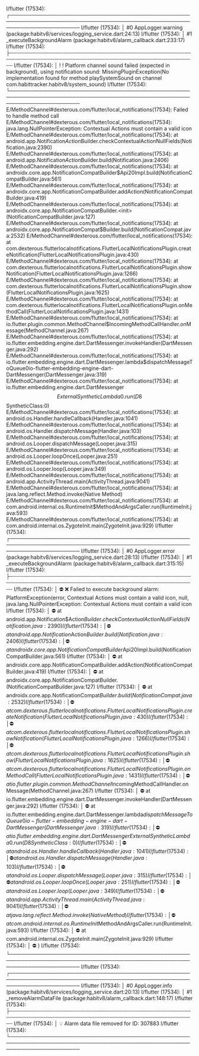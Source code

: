 I/flutter (17534): ┌───────────────────────────────────────────────────────────────────────────────────────────────────────────────────────
I/flutter (17534): │ #0   AppLogger.warning (package:habitv8/services/logging_service.dart:24:13)
I/flutter (17534): │ #1   _executeBackgroundAlarm (package:habitv8/alarm_callback.dart:233:17)
I/flutter (17534): ├┄┄┄┄┄┄┄┄┄┄┄┄┄┄┄┄┄┄┄┄┄┄┄┄┄┄┄┄┄┄┄┄┄┄┄┄┄┄┄┄┄┄┄┄┄┄┄┄┄┄┄┄┄┄┄┄┄┄┄┄┄┄┄┄┄┄┄┄┄┄┄┄┄┄┄┄┄┄┄┄┄┄┄┄┄┄┄┄┄┄┄┄┄┄┄┄┄┄┄┄┄┄┄┄┄┄┄┄┄┄┄┄┄┄┄┄┄┄┄
I/flutter (17534): │ ! ! Platform channel sound failed (expected in background), using notification sound: MissingPluginException(No implementation found for method playSystemSound on channel com.habittracker.habitv8/system_sound)
I/flutter (17534): └───────────────────────────────────────────────────────────────────────────────────────────────────────────────────────
E/MethodChannel#dexterous.com/flutter/local_notifications(17534): Failed to handle method call
E/MethodChannel#dexterous.com/flutter/local_notifications(17534): java.lang.NullPointerException: Contextual Actions must contain a valid icon
E/MethodChannel#dexterous.com/flutter/local_notifications(17534):       at android.app.Notification$Action$Builder.checkContextualActionNullFields(Notification.java:2390)
E/MethodChannel#dexterous.com/flutter/local_notifications(17534):       at android.app.Notification$Action$Builder.build(Notification.java:2406)
E/MethodChannel#dexterous.com/flutter/local_notifications(17534):       at androidx.core.app.NotificationCompatBuilder$Api20Impl.build(NotificationCompatBuilder.java:561)
E/MethodChannel#dexterous.com/flutter/local_notifications(17534):       at androidx.core.app.NotificationCompatBuilder.addAction(NotificationCompatBuilder.java:419)
E/MethodChannel#dexterous.com/flutter/local_notifications(17534):       at androidx.core.app.NotificationCompatBuilder.<init>(NotificationCompatBuilder.java:127)
E/MethodChannel#dexterous.com/flutter/local_notifications(17534):       at androidx.core.app.NotificationCompat$Builder.build(NotificationCompat.java:2532)
E/MethodChannel#dexterous.com/flutter/local_notifications(17534):       at com.dexterous.flutterlocalnotifications.FlutterLocalNotificationsPlugin.createNotification(FlutterLocalNotificationsPlugin.java:430)
E/MethodChannel#dexterous.com/flutter/local_notifications(17534):       at com.dexterous.flutterlocalnotifications.FlutterLocalNotificationsPlugin.showNotification(FlutterLocalNotificationsPlugin.java:1266)
E/MethodChannel#dexterous.com/flutter/local_notifications(17534):       at com.dexterous.flutterlocalnotifications.FlutterLocalNotificationsPlugin.show(FlutterLocalNotificationsPlugin.java:1625)
E/MethodChannel#dexterous.com/flutter/local_notifications(17534):       at com.dexterous.flutterlocalnotifications.FlutterLocalNotificationsPlugin.onMethodCall(FlutterLocalNotificationsPlugin.java:1431)
E/MethodChannel#dexterous.com/flutter/local_notifications(17534):       at io.flutter.plugin.common.MethodChannel$IncomingMethodCallHandler.onMessage(MethodChannel.java:267)
E/MethodChannel#dexterous.com/flutter/local_notifications(17534):       at io.flutter.embedding.engine.dart.DartMessenger.invokeHandler(DartMessenger.java:292)
E/MethodChannel#dexterous.com/flutter/local_notifications(17534):       at io.flutter.embedding.engine.dart.DartMessenger.lambda$dispatchMessageToQueue$0$io-flutter-embedding-engine-dart-DartMessenger(DartMessenger.java:319)
E/MethodChannel#dexterous.com/flutter/local_notifications(17534):       at io.flutter.embedding.engine.dart.DartMessenger$$ExternalSyntheticLambda0.run(D8$$SyntheticClass:0)
E/MethodChannel#dexterous.com/flutter/local_notifications(17534):       at android.os.Handler.handleCallback(Handler.java:1041)
E/MethodChannel#dexterous.com/flutter/local_notifications(17534):       at android.os.Handler.dispatchMessage(Handler.java:103)
E/MethodChannel#dexterous.com/flutter/local_notifications(17534):       at android.os.Looper.dispatchMessage(Looper.java:315)
E/MethodChannel#dexterous.com/flutter/local_notifications(17534):       at android.os.Looper.loopOnce(Looper.java:251)
E/MethodChannel#dexterous.com/flutter/local_notifications(17534):       at android.os.Looper.loop(Looper.java:349)
E/MethodChannel#dexterous.com/flutter/local_notifications(17534):       at android.app.ActivityThread.main(ActivityThread.java:9041)
E/MethodChannel#dexterous.com/flutter/local_notifications(17534):       at java.lang.reflect.Method.invoke(Native Method)
E/MethodChannel#dexterous.com/flutter/local_notifications(17534):       at com.android.internal.os.RuntimeInit$MethodAndArgsCaller.run(RuntimeInit.java:593)
E/MethodChannel#dexterous.com/flutter/local_notifications(17534):       at com.android.internal.os.ZygoteInit.main(ZygoteInit.java:929)
I/flutter (17534): ┌───────────────────────────────────────────────────────────────────────────────────────────────────────────────────────
I/flutter (17534): │ #0   AppLogger.error (package:habitv8/services/logging_service.dart:28:13)
I/flutter (17534): │ #1   _executeBackgroundAlarm (package:habitv8/alarm_callback.dart:315:15)
I/flutter (17534): ├┄┄┄┄┄┄┄┄┄┄┄┄┄┄┄┄┄┄┄┄┄┄┄┄┄┄┄┄┄┄┄┄┄┄┄┄┄┄┄┄┄┄┄┄┄┄┄┄┄┄┄┄┄┄┄┄┄┄┄┄┄┄┄┄┄┄┄┄┄┄┄┄┄┄┄┄┄┄┄┄┄┄┄┄┄┄┄┄┄┄┄┄┄┄┄┄┄┄┄┄┄┄┄┄┄┄┄┄┄┄┄┄┄┄┄┄┄┄┄
I/flutter (17534): │ ⛔ ❌ Failed to execute background alarm: PlatformException(error, Contextual Actions must contain a valid icon, null, java.lang.NullPointerException: Contextual Actions must contain a valid icon
I/flutter (17534): │ ⛔         at android.app.Notification$Action$Builder.checkContextualActionNullFields(Notification.java:2390)
I/flutter (17534): │ ⛔         at android.app.Notification$Action$Builder.build(Notification.java:2406)
I/flutter (17534): │ ⛔         at androidx.core.app.NotificationCompatBuilder$Api20Impl.build(NotificationCompatBuilder.java:561)
I/flutter (17534): │ ⛔         at androidx.core.app.NotificationCompatBuilder.addAction(NotificationCompatBuilder.java:419)
I/flutter (17534): │ ⛔         at androidx.core.app.NotificationCompatBuilder.<init>(NotificationCompatBuilder.java:127)
I/flutter (17534): │ ⛔         at androidx.core.app.NotificationCompat$Builder.build(NotificationCompat.java:2532)
I/flutter (17534): │ ⛔         at com.dexterous.flutterlocalnotifications.FlutterLocalNotificationsPlugin.createNotification(FlutterLocalNotificationsPlugin.java:430)
I/flutter (17534): │ ⛔         at com.dexterous.flutterlocalnotifications.FlutterLocalNotificationsPlugin.showNotification(FlutterLocalNotificationsPlugin.java:1266)
I/flutter (17534): │ ⛔         at com.dexterous.flutterlocalnotifications.FlutterLocalNotificationsPlugin.show(FlutterLocalNotificationsPlugin.java:1625)
I/flutter (17534): │ ⛔         at com.dexterous.flutterlocalnotifications.FlutterLocalNotificationsPlugin.onMethodCall(FlutterLocalNotificationsPlugin.java:1431)
I/flutter (17534): │ ⛔         at io.flutter.plugin.common.MethodChannel$IncomingMethodCallHandler.onMessage(MethodChannel.java:267)
I/flutter (17534): │ ⛔         at io.flutter.embedding.engine.dart.DartMessenger.invokeHandler(DartMessenger.java:292)
I/flutter (17534): │ ⛔         at io.flutter.embedding.engine.dart.DartMessenger.lambda$dispatchMessageToQueue$0$io-flutter-embedding-engine-dart-DartMessenger(DartMessenger.java:319)
I/flutter (17534): │ ⛔         at io.flutter.embedding.engine.dart.DartMessenger$$ExternalSyntheticLambda0.run(D8$$SyntheticClass:0)
I/flutter (17534): │ ⛔         at android.os.Handler.handleCallback(Handler.java:1041)
I/flutter (17534): │ ⛔         at android.os.Handler.dispatchMessage(Handler.java:103)
I/flutter (17534): │ ⛔         at android.os.Looper.dispatchMessage(Looper.java:315)
I/flutter (17534): │ ⛔         at android.os.Looper.loopOnce(Looper.java:251)
I/flutter (17534): │ ⛔         at android.os.Looper.loop(Looper.java:349)
I/flutter (17534): │ ⛔         at android.app.ActivityThread.main(ActivityThread.java:9041)
I/flutter (17534): │ ⛔         at java.lang.reflect.Method.invoke(Native Method)
I/flutter (17534): │ ⛔         at com.android.internal.os.RuntimeInit$MethodAndArgsCaller.run(RuntimeInit.java:593)
I/flutter (17534): │ ⛔         at com.android.internal.os.ZygoteInit.main(ZygoteInit.java:929)
I/flutter (17534): │ ⛔ )
I/flutter (17534): └───────────────────────────────────────────────────────────────────────────────────────────────────────────────────────
I/flutter (17534): ┌───────────────────────────────────────────────────────────────────────────────────────────────────────────────────────
I/flutter (17534): │ #0   AppLogger.info (package:habitv8/services/logging_service.dart:20:13)
I/flutter (17534): │ #1   _removeAlarmDataFile (package:habitv8/alarm_callback.dart:148:17)
I/flutter (17534): ├┄┄┄┄┄┄┄┄┄┄┄┄┄┄┄┄┄┄┄┄┄┄┄┄┄┄┄┄┄┄┄┄┄┄┄┄┄┄┄┄┄┄┄┄┄┄┄┄┄┄┄┄┄┄┄┄┄┄┄┄┄┄┄┄┄┄┄┄┄┄┄┄┄┄┄┄┄┄┄┄┄┄┄┄┄┄┄┄┄┄┄┄┄┄┄┄┄┄┄┄┄┄┄┄┄┄┄┄┄┄┄┄┄┄┄┄┄┄┄
I/flutter (17534): │ 💡 Alarm data file removed for ID: 307883
I/flutter (17534): └───────────────────────────────────────────────────────────────────────────────────────────────────────────────────────